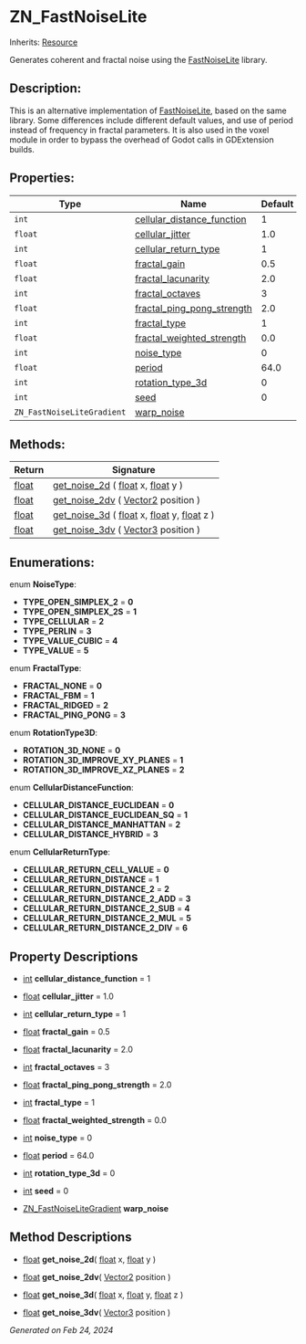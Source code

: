 # ZN_FastNoiseLite

Inherits: [Resource](https://docs.godotengine.org/en/stable/classes/class_resource.html)

Generates coherent and fractal noise using the [FastNoiseLite](https://github.com/Auburn/FastNoiseLite) library.

## Description: 

This is an alternative implementation of [FastNoiseLite](https://docs.godotengine.org/en/stable/classes/class_fastnoiselite.html), based on the same library. Some differences include different default values, and use of period instead of frequency in fractal parameters. It is also used in the voxel module in order to bypass the overhead of Godot calls in GDExtension builds.

## Properties: 


Type                        | Name                                                         | Default 
--------------------------- | ------------------------------------------------------------ | --------
`int`                       | [cellular_distance_function](#i_cellular_distance_function)  | 1       
`float`                     | [cellular_jitter](#i_cellular_jitter)                        | 1.0     
`int`                       | [cellular_return_type](#i_cellular_return_type)              | 1       
`float`                     | [fractal_gain](#i_fractal_gain)                              | 0.5     
`float`                     | [fractal_lacunarity](#i_fractal_lacunarity)                  | 2.0     
`int`                       | [fractal_octaves](#i_fractal_octaves)                        | 3       
`float`                     | [fractal_ping_pong_strength](#i_fractal_ping_pong_strength)  | 2.0     
`int`                       | [fractal_type](#i_fractal_type)                              | 1       
`float`                     | [fractal_weighted_strength](#i_fractal_weighted_strength)    | 0.0     
`int`                       | [noise_type](#i_noise_type)                                  | 0       
`float`                     | [period](#i_period)                                          | 64.0    
`int`                       | [rotation_type_3d](#i_rotation_type_3d)                      | 0       
`int`                       | [seed](#i_seed)                                              | 0       
`ZN_FastNoiseLiteGradient`  | [warp_noise](#i_warp_noise)                                  |         
<p></p>

## Methods: 


Return                                                                    | Signature                                                                                                                                                                                                                                                               
------------------------------------------------------------------------- | ------------------------------------------------------------------------------------------------------------------------------------------------------------------------------------------------------------------------------------------------------------------------
[float](https://docs.godotengine.org/en/stable/classes/class_float.html)  | [get_noise_2d](#i_get_noise_2d) ( [float](https://docs.godotengine.org/en/stable/classes/class_float.html) x, [float](https://docs.godotengine.org/en/stable/classes/class_float.html) y )                                                                              
[float](https://docs.godotengine.org/en/stable/classes/class_float.html)  | [get_noise_2dv](#i_get_noise_2dv) ( [Vector2](https://docs.godotengine.org/en/stable/classes/class_vector2.html) position )                                                                                                                                             
[float](https://docs.godotengine.org/en/stable/classes/class_float.html)  | [get_noise_3d](#i_get_noise_3d) ( [float](https://docs.godotengine.org/en/stable/classes/class_float.html) x, [float](https://docs.godotengine.org/en/stable/classes/class_float.html) y, [float](https://docs.godotengine.org/en/stable/classes/class_float.html) z )  
[float](https://docs.godotengine.org/en/stable/classes/class_float.html)  | [get_noise_3dv](#i_get_noise_3dv) ( [Vector3](https://docs.godotengine.org/en/stable/classes/class_vector3.html) position )                                                                                                                                             
<p></p>

## Enumerations: 

enum **NoiseType**: 

- <span id="i_TYPE_OPEN_SIMPLEX_2"></span>**TYPE_OPEN_SIMPLEX_2** = **0**
- <span id="i_TYPE_OPEN_SIMPLEX_2S"></span>**TYPE_OPEN_SIMPLEX_2S** = **1**
- <span id="i_TYPE_CELLULAR"></span>**TYPE_CELLULAR** = **2**
- <span id="i_TYPE_PERLIN"></span>**TYPE_PERLIN** = **3**
- <span id="i_TYPE_VALUE_CUBIC"></span>**TYPE_VALUE_CUBIC** = **4**
- <span id="i_TYPE_VALUE"></span>**TYPE_VALUE** = **5**

enum **FractalType**: 

- <span id="i_FRACTAL_NONE"></span>**FRACTAL_NONE** = **0**
- <span id="i_FRACTAL_FBM"></span>**FRACTAL_FBM** = **1**
- <span id="i_FRACTAL_RIDGED"></span>**FRACTAL_RIDGED** = **2**
- <span id="i_FRACTAL_PING_PONG"></span>**FRACTAL_PING_PONG** = **3**

enum **RotationType3D**: 

- <span id="i_ROTATION_3D_NONE"></span>**ROTATION_3D_NONE** = **0**
- <span id="i_ROTATION_3D_IMPROVE_XY_PLANES"></span>**ROTATION_3D_IMPROVE_XY_PLANES** = **1**
- <span id="i_ROTATION_3D_IMPROVE_XZ_PLANES"></span>**ROTATION_3D_IMPROVE_XZ_PLANES** = **2**

enum **CellularDistanceFunction**: 

- <span id="i_CELLULAR_DISTANCE_EUCLIDEAN"></span>**CELLULAR_DISTANCE_EUCLIDEAN** = **0**
- <span id="i_CELLULAR_DISTANCE_EUCLIDEAN_SQ"></span>**CELLULAR_DISTANCE_EUCLIDEAN_SQ** = **1**
- <span id="i_CELLULAR_DISTANCE_MANHATTAN"></span>**CELLULAR_DISTANCE_MANHATTAN** = **2**
- <span id="i_CELLULAR_DISTANCE_HYBRID"></span>**CELLULAR_DISTANCE_HYBRID** = **3**

enum **CellularReturnType**: 

- <span id="i_CELLULAR_RETURN_CELL_VALUE"></span>**CELLULAR_RETURN_CELL_VALUE** = **0**
- <span id="i_CELLULAR_RETURN_DISTANCE"></span>**CELLULAR_RETURN_DISTANCE** = **1**
- <span id="i_CELLULAR_RETURN_DISTANCE_2"></span>**CELLULAR_RETURN_DISTANCE_2** = **2**
- <span id="i_CELLULAR_RETURN_DISTANCE_2_ADD"></span>**CELLULAR_RETURN_DISTANCE_2_ADD** = **3**
- <span id="i_CELLULAR_RETURN_DISTANCE_2_SUB"></span>**CELLULAR_RETURN_DISTANCE_2_SUB** = **4**
- <span id="i_CELLULAR_RETURN_DISTANCE_2_MUL"></span>**CELLULAR_RETURN_DISTANCE_2_MUL** = **5**
- <span id="i_CELLULAR_RETURN_DISTANCE_2_DIV"></span>**CELLULAR_RETURN_DISTANCE_2_DIV** = **6**


## Property Descriptions

- [int](https://docs.godotengine.org/en/stable/classes/class_int.html)<span id="i_cellular_distance_function"></span> **cellular_distance_function** = 1


- [float](https://docs.godotengine.org/en/stable/classes/class_float.html)<span id="i_cellular_jitter"></span> **cellular_jitter** = 1.0


- [int](https://docs.godotengine.org/en/stable/classes/class_int.html)<span id="i_cellular_return_type"></span> **cellular_return_type** = 1


- [float](https://docs.godotengine.org/en/stable/classes/class_float.html)<span id="i_fractal_gain"></span> **fractal_gain** = 0.5


- [float](https://docs.godotengine.org/en/stable/classes/class_float.html)<span id="i_fractal_lacunarity"></span> **fractal_lacunarity** = 2.0


- [int](https://docs.godotengine.org/en/stable/classes/class_int.html)<span id="i_fractal_octaves"></span> **fractal_octaves** = 3


- [float](https://docs.godotengine.org/en/stable/classes/class_float.html)<span id="i_fractal_ping_pong_strength"></span> **fractal_ping_pong_strength** = 2.0


- [int](https://docs.godotengine.org/en/stable/classes/class_int.html)<span id="i_fractal_type"></span> **fractal_type** = 1


- [float](https://docs.godotengine.org/en/stable/classes/class_float.html)<span id="i_fractal_weighted_strength"></span> **fractal_weighted_strength** = 0.0


- [int](https://docs.godotengine.org/en/stable/classes/class_int.html)<span id="i_noise_type"></span> **noise_type** = 0


- [float](https://docs.godotengine.org/en/stable/classes/class_float.html)<span id="i_period"></span> **period** = 64.0


- [int](https://docs.godotengine.org/en/stable/classes/class_int.html)<span id="i_rotation_type_3d"></span> **rotation_type_3d** = 0


- [int](https://docs.godotengine.org/en/stable/classes/class_int.html)<span id="i_seed"></span> **seed** = 0


- [ZN_FastNoiseLiteGradient](ZN_FastNoiseLiteGradient.md)<span id="i_warp_noise"></span> **warp_noise**


## Method Descriptions

- [float](https://docs.godotengine.org/en/stable/classes/class_float.html)<span id="i_get_noise_2d"></span> **get_noise_2d**( [float](https://docs.godotengine.org/en/stable/classes/class_float.html) x, [float](https://docs.godotengine.org/en/stable/classes/class_float.html) y ) 


- [float](https://docs.godotengine.org/en/stable/classes/class_float.html)<span id="i_get_noise_2dv"></span> **get_noise_2dv**( [Vector2](https://docs.godotengine.org/en/stable/classes/class_vector2.html) position ) 


- [float](https://docs.godotengine.org/en/stable/classes/class_float.html)<span id="i_get_noise_3d"></span> **get_noise_3d**( [float](https://docs.godotengine.org/en/stable/classes/class_float.html) x, [float](https://docs.godotengine.org/en/stable/classes/class_float.html) y, [float](https://docs.godotengine.org/en/stable/classes/class_float.html) z ) 


- [float](https://docs.godotengine.org/en/stable/classes/class_float.html)<span id="i_get_noise_3dv"></span> **get_noise_3dv**( [Vector3](https://docs.godotengine.org/en/stable/classes/class_vector3.html) position ) 


_Generated on Feb 24, 2024_

